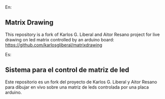 En:

Matrix Drawing
--------------

This repository is a fork of Karlos G. Liberal and Aitor Resano project for live drawing on led matrix controlled by an arduino board:
https://github.com/karlosgliberal/matrixdrawing



Es:

Sistema para el control de matriz de led
----------------------------------------
Este repositorio es un fork del proyecto de Karlos G. Liberal y Aitor Resano para dibujar en vivo sobre una matriz de leds controlada por una placa arduino.

